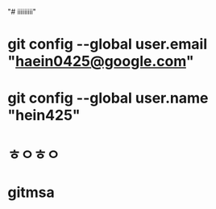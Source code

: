"# iiiiiiiii" 


  # git config --global user.email "haein0425@google.com"
  # git config --global user.name "hein425"


  # ㅎㅇㅎㅇ
# gitmsa
